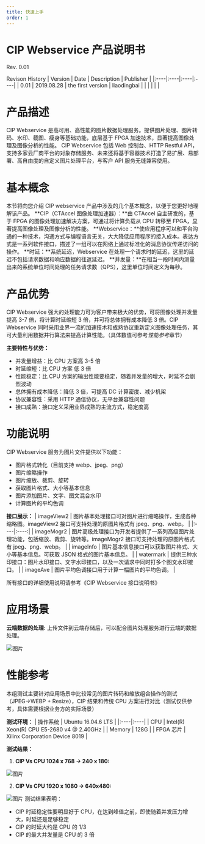 ```yaml
---
title: 快速上手
order: 1
---
```


# CIP Webservice 产品说明书

Rev. 0.01

Revison History
| Version | Date | Description | Publisher |
|:----|:----|:----|:----|
| 0.01 | 2019.08.28 | the first version | liaodingbai |
| | | | |

#

# 产品描述

CIP Webservice 是高可用、高性能的图片数据处理服务。提供图片处理、图片转码、水印、截图、瘦身等基础功能，底层基于 FPGA 加速技术，显著提高图像处理及图像分析的性能。
CIP Webservice 包括 Web 控制台、HTTP Restful API，支持多家云厂商平台的对象存储服务、未来还将基于容器技术打造了易扩展、易部署、高自由度的自定义图片处理平台，与客户 API 服务无缝兼容使用。

#

# 基本概念

本节将向您介绍 CIP webservice 产品中涉及的几个基本概念，以便于您更好地理解该产品。
**CIP（CTAccel 图像处理加速器）：**由 CTAccel 自主研发的，基于 FPGA 的图像处理加速解决方案，可通过将计算负载从 CPU 转移至 FPGA，显著提高图像处理及图像分析的性能。
**Webservice：**使应用程序可以和平台沟通的一种技术，沟通方式与编程语言无关，大大降低应用程序的接入成本。表达方式是一系列软件接口，描述了一组可以在网络上通过标准化的消息协议传递访问的操作。
**时延：**系统延迟，Webservice 在处理一个请求时的延迟，这里的延迟不包括请求数据和响应数据的往返延迟。
**并发量：**在相当一段时间内测量出来的系统单位时间处理的任务请求数（QPS），这里单位时间定义为每秒。

#

# 产品优势

CIP Webservice 强大的处理能力可为客户带来极大的优势，可将图像处理并发量提高 3-7 倍，将计算时延缩短 3 倍，并可将总体拥有成本降低 3 倍。CIP Webservice 同时采用业界一流的加速技术和成熟协议重新定义图像处理任务，其可大量利用数据并行算法来提高计算性能。（具体数值可参考*性能参考*章节）

**主要特性与优势：**

- 并发量增益：比 CPU 方案高 3-5 倍
- 时延缩短：比 CPU 方案 低 3 倍
- 性能稳定：比 CPU 方案的输出性能要稳定，随着并发量的增大，时延不会剧烈波动
- 总体拥有成本降低：降低 3 倍，可提高 DC 计算密度、减少机架
- 协议兼容性：采用 HTTP 通信协议，无平台兼容性问题
- 接口成熟：接口定义采用业界成熟的主流方式，稳定度高

# 功能说明

CIP Webservice 服务为图片文件提供以下功能：

- 图片格式转化（目前支持 webp、jpeg、png）
- 图片缩略操作
- 图片缩放、裁剪、旋转
- 获取图片格式、大小等基本信息
- 图片添加图片、文字、图文混合水印
- 计算图片的平均色调

**接口展示：**
| imageView2 | 图片基本处理接口可对图片进行缩略操作，生成各种缩略图。imageView2 接口可支持处理的原图片格式有 jpeg、png、webp。 |
|:----|:----:|
| imageMogr2 | 图片高级处理接口为开发者提供了一系列高级图片处理功能，包括缩放、裁剪、旋转等。imageMogr2 接口可支持处理的原图片格式有 jpeg、png、webp。 |
| imageInfo | 图片基本信息接口可以获取图片格式、大小等基本信息。可获取 JSON 格式的图片基本信息。 |
| watermark | 提供三种水印接口：图片水印接口、文字水印接口，以及一次请求中同时打多个图文水印接口。 |
| imageAve | 图片平均色调接口用于计算一幅图片的平均色调。 |

所有接口的详细使用说明请参考《CIP Webservice 接口说明书》

#

# 应用场景

**云端数据的处理:**
上传文件到云端存储后，可以配合图片处理服务进行云端的数据处理。

![图片](https://uploader.shimo.im/f/hLx5xdlyFcUKvGze.png)

#

# 性能参考

本组测试主要针对应用场景中比较常见的图片转码和缩放组合操作的测试（JPEG->WEBP + Resize），CIP 结果和传统 CPU 方案进行对比（测试仅供参考，具体需要根据业务方的实际场景）

**测试环境：**
| 操作系统 | Ubuntu 16.04.6 LTS |
|:----|:----|
| CPU | Intel(R) Xeon(R) CPU E5-2680 v4 @ 2.40GHz |
| Memory | 128G |
| FPGA 芯片 | Xilinx Corporation Device 8019 |

**测试结果：**

1. **CIP Vs CPU **1024 x 768 -> 240 x 180**:**

![图片](https://uploader.shimo.im/f/x7DDrbqPLR8sb868.png)

2. **CIP Vs CPU **1920 x 1080 -> 640x480**:**

![图片](https://uploader.shimo.im/f/SXg7K1X3uQQUjlMQ.png)
测试结果表明：

- CIP 时延稳定性要明显好于 CPU，在达到峰值之前，即使随着并发压力增大，时延还是足够稳定
- CIP 的时延大约是 CPU 的 1/3
- CIP 的最大并发量是 CPU 的 3 倍
